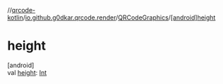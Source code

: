 //[qrcode-kotlin](../../../index.md)/[io.github.g0dkar.qrcode.render](../index.md)/[QRCodeGraphics](index.md)/[[android]height]([android]height.md)

# height

[android]\
val [height]([android]height.md): [Int](https://kotlinlang.org/api/latest/jvm/stdlib/kotlin/-int/index.html)
